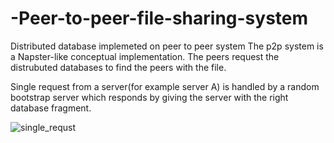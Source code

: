 # -Peer-to-peer-file-sharing-system
Distributed database implemeted on peer to peer system
The p2p system is a Napster-like conceptual implementation. The peers request the distrubuted databases to find the peers with the file.

Single request from a server(for example server A) is handled by a random bootstrap server which responds by giving the server with the right database fragment.

![single_requst](https://github.com/tedywond/azi_bot_project/blob/master/images/singleRequest.png)